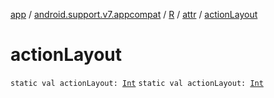 [app](../../../index.md) / [android.support.v7.appcompat](../../index.md) / [R](../index.md) / [attr](index.md) / [actionLayout](./action-layout.md)

# actionLayout

`static val actionLayout: `[`Int`](https://kotlinlang.org/api/latest/jvm/stdlib/kotlin/-int/index.html)
`static val actionLayout: `[`Int`](https://kotlinlang.org/api/latest/jvm/stdlib/kotlin/-int/index.html)
